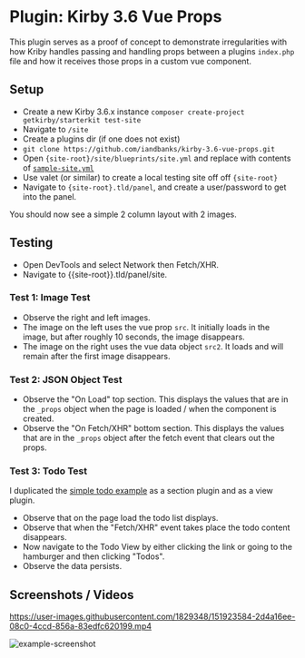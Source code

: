 # Plugin: Kirby 3.6 Vue Props
This plugin serves as a proof of concept to demonstrate irregularities with how Kriby handles passing and handling props between a plugins `index.php` file and how it receives those props in a custom vue component.

## Setup
* Create a new Kirby 3.6.x instance `composer create-project getkirby/starterkit test-site`
* Navigate to `/site`
* Create a plugins dir (if one does not exist)
* `git clone https://github.com/iandbanks/kirby-3.6-vue-props.git`
* Open `{site-root}/site/blueprints/site.yml` and replace with contents of [`sample-site.yml`](./sample-site.yml)
* Use valet (or similar) to create a local testing site off off `{site-root}`
* Navigate to `{site-root}.tld/panel`, and create a user/password to get into the panel.

You should now see a simple 2 column layout with 2 images. 

## Testing
* Open DevTools and select Network then Fetch/XHR.
* Navigate to {{site-root}}.tld/panel/site.

### Test 1: Image Test
* Observe the right and left images.
* The image on the left uses the vue prop `src`. It initially loads in the image, but after roughly 10 seconds, the image disappears.
* The image on the right uses the vue data object `src2`. It loads and will remain after the first image disappears.

### Test 2: JSON Object Test
* Observe the "On Load" top section. This displays the values that are in the `_props` object when the page is loaded / when the component is created.
* Observe the "On Fetch/XHR" bottom section. This displays the values that are in the `_props` object after the fetch event that clears out the props.

### Test 3: Todo Test
I duplicated the [simple todo example](https://getkirby.com/releases/3.6#fiber) as a section plugin and as a view plugin.
* Observe that on the page load the todo list displays.
* Observe that when the "Fetch/XHR" event takes place the todo content disappears.
* Now navigate to the Todo View by either clicking the link or going to the hamburger and then clicking "Todos".
* Observe the data persists.

## Screenshots / Videos
https://user-images.githubusercontent.com/1829348/151923584-2d4a16ee-08c0-4ccd-856a-83edfc620199.mp4


![example-screenshot](https://user-images.githubusercontent.com/1829348/152011810-219c98be-2bb9-4c6d-83bd-b3a692642867.jpg)

